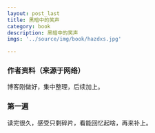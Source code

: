 ```yaml
---
layout: post_last
title: 黑暗中的笑声
category: book
description: 黑暗中的笑声
imgs: '../source/img/book/hazdxs.jpg'

---
```

### 作者资料（来源于网络）

博客刚做好，集中整理，后续加上。

### 第一遍

读完很久，感受只剩碎片，看能回忆起啥，再来补上。
 